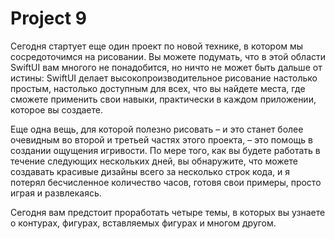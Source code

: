 # Project 9

Сегодня стартует еще один проект по новой технике, в котором мы сосредоточимся на рисовании. Вы можете подумать, что в этой области SwiftUI вам многого не понадобится, но ничто не может быть дальше от истины: SwiftUI делает высокопроизводительное рисование настолько простым, настолько доступным для всех, что вы найдете места, где сможете применить свои навыки, практически в каждом приложении, которое вы создаете.

Еще одна вещь, для которой полезно рисовать – и это станет более очевидным во второй и третьей частях этого проекта, – это помощь в создании ощущения игривости. По мере того, как вы будете работать в течение следующих нескольких дней, вы обнаружите, что можете создавать красивые дизайны всего за несколько строк кода, и я потерял бесчисленное количество часов, готовя свои примеры, просто играя и развлекаясь.


Сегодня вам предстоит проработать четыре темы, в которых вы узнаете о контурах, фигурах, вставляемых фигурах и многом другом.

